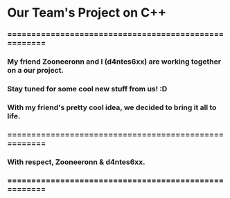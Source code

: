 # Our Team's Project on  C++
### =====================================================
### My friend Zooneeronn and I (d4ntes6xx) are working together on a our project. 
### Stay tuned for some **cool** new stuff from us! :D
### With my friend's pretty cool idea, we decided to bring it all to life.
### =====================================================
### With respect, Zooneeronn & d4ntes6xx.
### =====================================================